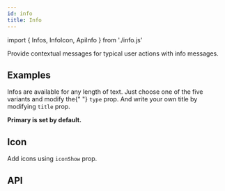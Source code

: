```yaml
---
id: info
title: Info
---
```


import { Infos, InfoIcon, ApiInfo } from './info.js'

<p>Provide contextual messages for typical user actions with info messages.</p>

## Examples

<p>Infos are available for any length of text. Just choose one of the five variants and modify the{" "} <code>type</code> prop. And write your own title by modifying <code>title</code> prop.</p>
<b>Primary is set by default.</b>

<Infos></Infos>

## Icon

<p>Add icons using <code>iconShow</code> prop.</p>
<InfoIcon></InfoIcon>

## API

<ApiInfo></ApiInfo>